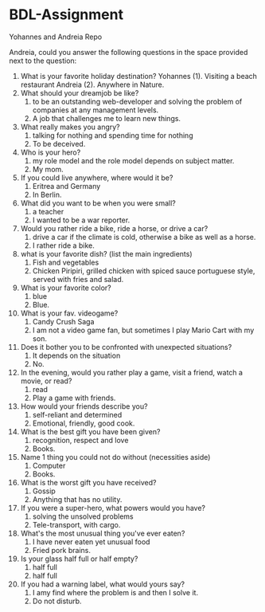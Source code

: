 # BDL-Assignment
Yohannes and Andreia Repo

Andreia, could you answer the following questions in the space provided next to the question:
1. What is your favorite holiday destination?
   Yohannes (1). Visiting a beach restaurant 
   Andreia (2).  Anywhere in Nature.
2. What should your dreamjob be like?
   1. to be an outstanding web-developer and solving the problem of companies at any management levels. 
   2. A job that challenges me to learn new things.
3. What really makes you angry?
   1. talking for nothing and spending time for nothing
   2. To be deceived.
4. Who is your hero?
   1. my role model and the role model depends on subject matter.
   2. My mom.
5. If you could live anywhere, where would it be?
   1. Eritrea and Germany 
   2. In Berlin.
6. What did you want to be when you were small?
   1. a teacher 
   2. I wanted to be a war reporter.
7. Would you rather ride a bike, ride a horse, or drive a car?
   1. drive a car if the climate is cold, otherwise a bike as well as a horse.
   2.  I rather ride a bike.
8. what is your favorite dish? (list the main ingredients)
   1. Fish and vegetables 
   2. Chicken Piripiri, grilled chicken with spiced sauce portuguese style, served with fries and salad.
9.  What is your favorite color?
    1.  blue
    2.  Blue.
10. What is your fav. videogame?
    1.  Candy Crush Saga
    2.  I am not a video game fan, but sometimes I play Mario Cart with my son.
11. Does it bother you to be confronted with unexpected situations?
    1.  It depends on the situation
    2.  No.
12. In the evening, would you rather play a game, visit a friend, watch a movie, or read?
    1.  read
    2.  Play a game with friends.
13. How would your friends describe you?
    1.  self-reliant and determined 
    2.  Emotional, friendly, good cook.
14. What is the best gift you have been given?
    1.  recognition, respect and love
    2.  Books.
15. Name 1 thing you could not do without (necessities aside)
    1. Computer 
    2. Books.
16. What is the worst gift you have received?
    1. Gossip
    2. Anything that has no utility. 
17. If you were a super-hero, what powers would you have?
    1. solving the unsolved problems 
    2. Tele-transport, with cargo.
18. What's the most unusual thing you've ever eaten?
    1. I have never eaten yet unusual food
    2. Fried pork brains. 
19. Is your glass half full or half empty?
    1. half full
    2. half full
20. If you had a warning label, what would yours say?
    1. I amy find where the problem is and then I solve it.
    2. Do not disturb.


